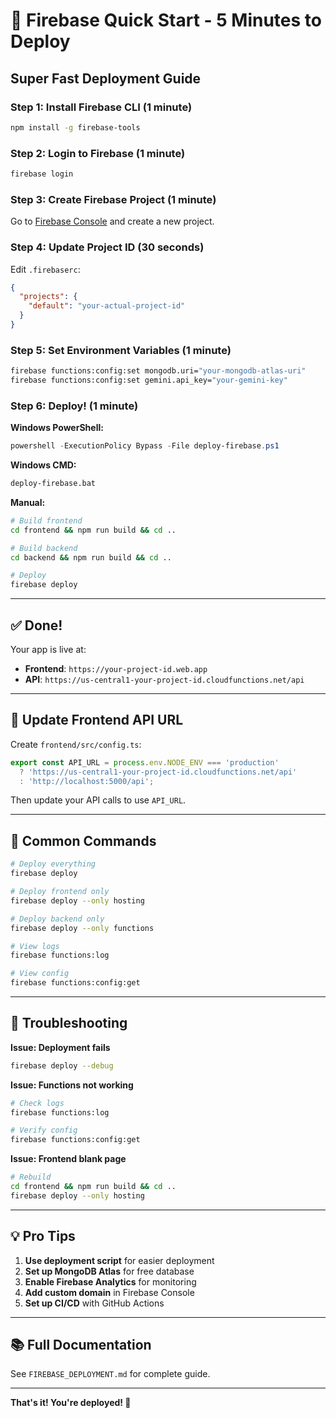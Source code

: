 # 🚀 Firebase Quick Start - 5 Minutes to Deploy

## Super Fast Deployment Guide

### Step 1: Install Firebase CLI (1 minute)

```bash
npm install -g firebase-tools
```

### Step 2: Login to Firebase (1 minute)

```bash
firebase login
```

### Step 3: Create Firebase Project (1 minute)

Go to [Firebase Console](https://console.firebase.google.com/) and create a new project.

### Step 4: Update Project ID (30 seconds)

Edit `.firebaserc`:
```json
{
  "projects": {
    "default": "your-actual-project-id"
  }
}
```

### Step 5: Set Environment Variables (1 minute)

```bash
firebase functions:config:set mongodb.uri="your-mongodb-atlas-uri"
firebase functions:config:set gemini.api_key="your-gemini-key"
```

### Step 6: Deploy! (1 minute)

**Windows PowerShell:**
```powershell
powershell -ExecutionPolicy Bypass -File deploy-firebase.ps1
```

**Windows CMD:**
```cmd
deploy-firebase.bat
```

**Manual:**
```bash
# Build frontend
cd frontend && npm run build && cd ..

# Build backend  
cd backend && npm run build && cd ..

# Deploy
firebase deploy
```

---

## ✅ Done!

Your app is live at:
- **Frontend**: `https://your-project-id.web.app`
- **API**: `https://us-central1-your-project-id.cloudfunctions.net/api`

---

## 🔧 Update Frontend API URL

Create `frontend/src/config.ts`:

```typescript
export const API_URL = process.env.NODE_ENV === 'production'
  ? 'https://us-central1-your-project-id.cloudfunctions.net/api'
  : 'http://localhost:5000/api';
```

Then update your API calls to use `API_URL`.

---

## 📝 Common Commands

```bash
# Deploy everything
firebase deploy

# Deploy frontend only
firebase deploy --only hosting

# Deploy backend only
firebase deploy --only functions

# View logs
firebase functions:log

# View config
firebase functions:config:get
```

---

## 🐛 Troubleshooting

**Issue: Deployment fails**
```bash
firebase deploy --debug
```

**Issue: Functions not working**
```bash
# Check logs
firebase functions:log

# Verify config
firebase functions:config:get
```

**Issue: Frontend blank page**
```bash
# Rebuild
cd frontend && npm run build && cd ..
firebase deploy --only hosting
```

---

## 💡 Pro Tips

1. **Use deployment script** for easier deployment
2. **Set up MongoDB Atlas** for free database
3. **Enable Firebase Analytics** for monitoring
4. **Add custom domain** in Firebase Console
5. **Set up CI/CD** with GitHub Actions

---

## 📚 Full Documentation

See `FIREBASE_DEPLOYMENT.md` for complete guide.

---

**That's it! You're deployed! 🎉**
